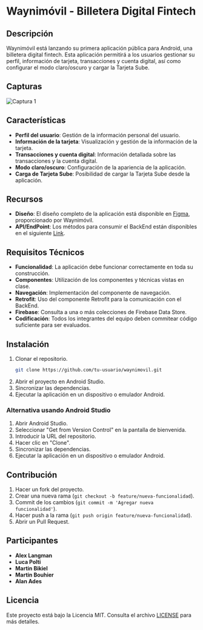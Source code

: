 # Waynimóvil - Billetera Digital Fintech

## Descripción

Waynimóvil está lanzando su primera aplicación pública para Android, una billetera digital fintech. Esta aplicación permitirá a los usuarios gestionar su perfil, información de tarjeta, transacciones y cuenta digital, así como configurar el modo claro/oscuro y cargar la Tarjeta Sube.

## Capturas

![Captura 1](screenshoot-app.png)

## Características

- **Perfil del usuario**: Gestión de la información personal del usuario.
- **Información de la tarjeta**: Visualización y gestión de la información de la tarjeta.
- **Transacciones y cuenta digital**: Información detallada sobre las transacciones y la cuenta digital.
- **Modo claro/oscuro**: Configuración de la apariencia de la aplicación.
- **Carga de Tarjeta Sube**: Posibilidad de cargar la Tarjeta Sube desde la aplicación.

## Recursos

- **Diseño**: El diseño completo de la aplicación está disponible en [Figma](https://www.figma.com/design/mrBVgAVorDpdiLHgOwbLdX/Parcial-2024-Q2-(A)?node-id=362-0&t=qq7igZT0lhh1Yd6J-1), proporcionado por Waynimóvil.
- **API/EndPoint**: Los métodos para consumir el BackEnd están disponibles en el siguiente [Link](https://fakestoreapi.com/).

## Requisitos Técnicos

- **Funcionalidad**: La aplicación debe funcionar correctamente en toda su construcción.
- **Componentes**: Utilización de los componentes y técnicas vistas en clase.
- **Navegación**: Implementación del componente de navegación.
- **Retrofit**: Uso del componente Retrofit para la comunicación con el BackEnd.
- **Firebase**: Consulta a una o más colecciones de Firebase Data Store.
- **Codificación**: Todos los integrantes del equipo deben commitear código suficiente para ser evaluados.

## Instalación

1. Clonar el repositorio.
    ```bash
    git clone https://github.com/tu-usuario/waynimovil.git
    ```
2. Abrir el proyecto en Android Studio.
3. Sincronizar las dependencias.
4. Ejecutar la aplicación en un dispositivo o emulador Android.

### Alternativa usando Android Studio

1. Abrir Android Studio.
2. Seleccionar "Get from Version Control" en la pantalla de bienvenida.
3. Introducir la URL del repositorio.
4. Hacer clic en "Clone".
5. Sincronizar las dependencias.
6. Ejecutar la aplicación en un dispositivo o emulador Android.

## Contribución

1. Hacer un fork del proyecto.
2. Crear una nueva rama (`git checkout -b feature/nueva-funcionalidad`).
3. Commit de los cambios (`git commit -m 'Agregar nueva funcionalidad'`).
4. Hacer push a la rama (`git push origin feature/nueva-funcionalidad`).
5. Abrir un Pull Request.

## Participantes

- **Alex Langman**
- **Luca Polti**
- **Martin Bikiel**
- **Martin Bouhier**
- **Alan Ades**

## Licencia

Este proyecto está bajo la Licencia MIT. Consulta el archivo [LICENSE](LICENSE) para más detalles.
